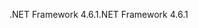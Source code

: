 <span data-ttu-id="92a6f-101">.NET Framework 4.6.1</span><span class="sxs-lookup"><span data-stu-id="92a6f-101">.NET Framework 4.6.1</span></span>